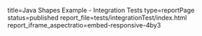 title=Java Shapes Example - Integration Tests
type=reportPage
status=published
report_file=tests/integrationTest/index.html
report_iframe_aspectratio=embed-responsive-4by3
~~~~~~


